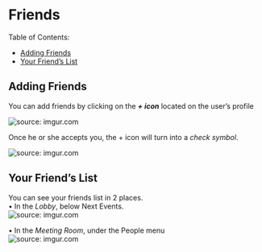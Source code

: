 # Friends

Table of Contents:
- [Adding Friends](#adding-friends)
- [Your Friend’s List](#your-friends-list)

## Adding Friends

You can add friends by clicking on the ***+ icon*** located on the user’s profile

<img src="https://i.imgur.com/iXXrYdL.png" title="source: imgur.com" /></a>

Once he or she accepts you, the + icon will turn into a *check symbol*.

<img src="https://i.imgur.com/fwnjF3r.png" title="source: imgur.com" /></a>

## Your Friend’s List

You can see your friends list in 2 places.<br>
•	In the *Lobby*, below Next Events. <br><img src="https://i.imgur.com/oLi8vQY.png" title="source: imgur.com" /></a>

•	In the *Meeting Room*, under the People menu<br><img src="https://i.imgur.com/abxeVRf.png" title="source: imgur.com" /></a>

